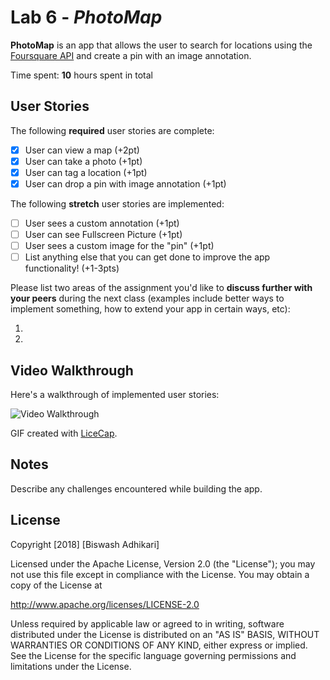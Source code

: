 # Lab 6 - *PhotoMap*

**PhotoMap** is an app that allows the user to search for locations using the [Foursquare API](https://developer.foursquare.com/docs) and create a pin with an image annotation.

Time spent: **10** hours spent in total

## User Stories

The following **required** user stories are complete:

- [x] User can view a map (+2pt)
- [x] User can take a photo (+1pt)
- [x] User can tag a location (+1pt)
- [x] User can drop a pin with image annotation (+1pt)

The following **stretch** user stories are implemented:

- [ ] User sees a custom annotation (+1pt)
- [ ] User can see Fullscreen Picture (+1pt)
- [ ] User sees a custom image for the "pin" (+1pt)
- [ ] List anything else that you can get done to improve the app functionality! (+1-3pts)

Please list two areas of the assignment you'd like to **discuss further with your peers** during the next class (examples include better ways to implement something, how to extend your app in certain ways, etc):

1.
2.

## Video Walkthrough

Here's a walkthrough of implemented user stories:

<img src='https://media.giphy.com/media/Y4pAMfdI7loH3pkuoj/giphy.gif' title='Video Walkthrough' width='' alt='Video Walkthrough' />

GIF created with [LiceCap](http://www.cockos.com/licecap/).

## Notes

Describe any challenges encountered while building the app.

## License

Copyright [2018] [Biswash Adhikari]

Licensed under the Apache License, Version 2.0 (the "License");
you may not use this file except in compliance with the License.
You may obtain a copy of the License at

http://www.apache.org/licenses/LICENSE-2.0

Unless required by applicable law or agreed to in writing, software
distributed under the License is distributed on an "AS IS" BASIS,
WITHOUT WARRANTIES OR CONDITIONS OF ANY KIND, either express or implied.
See the License for the specific language governing permissions and
limitations under the License.
